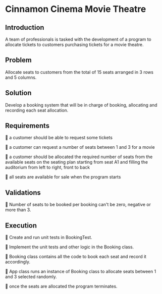 # Cinnamon Cinema Movie Theatre

## Introduction

A team of professionals is tasked with the development of a program to allocate tickets to customers purchasing tickets for a movie theatre.  

## Problem
Allocate seats to customers from the total of 15 seats arranged in 3 rows and 5 columns.

## Solution
Develop a booking system that will be in charge of booking, allocating and recording each seat allocation.

## Requirements
🧋 a customer should be able to request some tickets

🧋 a customer can request a number of seats between 1 and 3 for a movie

🧋 a customer should be allocated the required number of seats
   from the available seats on the seating plan starting from seat A1 and filling the auditorium from
   left to right, front to back

🧋 all seats are available for sale when the program starts


## Validations
🧋 Number of seats to be booked per booking can't be zero, negative or more than 3.


## Execution
🧋 Create and run unit tests in BookingTest.

🧋 Implement the unit tests and other logic in the Booking class.

🧋 Booking class contains all the code to book each seat and record it accordingly.

🧋 App class runs an instance of Booking class to allocate seats between 1 and 3
   selected randomly.

🧋 once the seats are allocated the program terminates.

